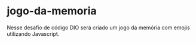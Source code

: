 # jogo-da-memoria
Nesse desafio de código DIO será criado um jogo da memória com emojis utilizando Javascript.
